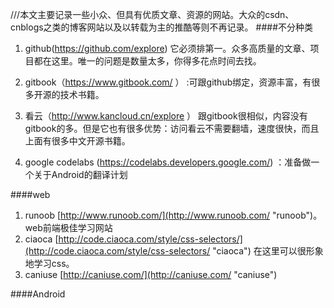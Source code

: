 ///本文主要记录一些小众、但具有优质文章、资源的网站。大众的csdn、cnblogs之类的博客网站以及以转载为主的推酷等则不再记录。
####不分种类
1. github(https://github.com/explore) 它必须排第一。众多高质量的文章、项目都在这里。唯一的问题是数量太多，你得多花点时间去找。

1. gitbook（https://www.gitbook.com/ ） :可跟github绑定，资源丰富，有很多开源的技术书籍。

1. 看云（http://www.kancloud.cn/explore ） 跟gitbook很相似，内容没有gitbook的多。但是它也有很多优势：访问看云不需要翻墙，速度很快，而且上面有很多中文开源书籍。
1. google codelabs (https://codelabs.developers.google.com/) ：准备做一个关于Android的翻译计划



####web
1. runoob [http://www.runoob.com/](http://www.runoob.com/ "runoob")。 web前端极佳学习网站
1. ciaoca [http://code.ciaoca.com/style/css-selectors/](http://code.ciaoca.com/style/css-selectors/ "ciaoca") 在这里可以很形象地学习css。
1. caniuse [http://caniuse.com/](http://caniuse.com/ "caniuse")



####Android
